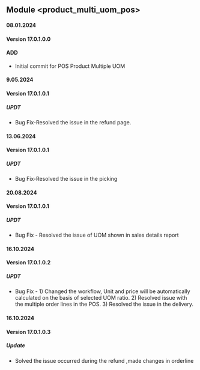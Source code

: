 ## Module <product_multi_uom_pos>

#### 08.01.2024
#### Version 17.0.1.0.0
#### ADD
- Initial commit for POS Product Multiple UOM

#### 9.05.2024
#### Version 17.0.1.0.1
##### UPDT
- Bug Fix-Resolved the issue in the refund page.

#### 13.06.2024
#### Version 17.0.1.0.1
##### UPDT
- Bug Fix-Resolved the issue in the picking 

#### 20.08.2024
#### Version 17.0.1.0.1
##### UPDT
- Bug Fix - Resolved the issue of UOM shown in sales details report

#### 16.10.2024
#### Version 17.0.1.0.2
##### UPDT
- Bug Fix - 1) Changed the workflow, Unit and price will be automatically calculated on the basis of selected UOM ratio.
            2) Resolved issue with the multiple order lines in the POS.
            3) Resolved the issue in the delivery.

#### 16.10.2024
#### Version 17.0.1.0.3
##### Update
- Solved the issue occurred during the refund ,made changes in orderline